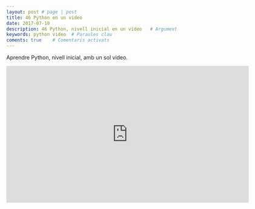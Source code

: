 ```yaml
---
layout: post # page | post
title: 46 Python en un video
date: 2017-07-19 
description: 46 Python, nivell inicial en un vídeo   # Argument
keywords: python video  # Paraules clau
coments: true    # Comentaris activats
---
```


Aprendre Python, nivell inicial, amb un sol vídeo.

<iframe width="640" height="360" src="https://www.youtube.com/embed/N4mEzFDjqtA" frameborder="0" allowfullscreen></iframe>
